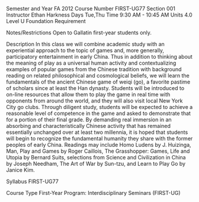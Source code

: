Semester and Year	FA 2012
Course Number	FIRST-UG77
Section	001
Instructor	Ethan Harkness
Days	Tue,Thu
Time	9:30 AM - 10:45 AM
Units	4.0
Level	U
Foundation Requirement	

Notes/Restrictions
Open to Gallatin first-year students only.

Description
In this class we will combine academic study with an experiential approach to the topic of games and, more generally, participatory entertainment in early China. Thus in addition to thinking about the meaning of play as a universal human activity and contextualizing examples of popular games from the Chinese tradition with background reading on related philosophical and cosmological beliefs, we will learn the fundamentals of the ancient Chinese game of weiqi  (go), a favorite pastime of scholars since at least the Han dynasty. Students will be introduced to on-line resources that allow them to play the game in real time with opponents from around the world, and they will also visit local New York City go clubs. Through diligent study, students will be expected to achieve a reasonable level of competence in the game and asked to demonstrate that for a portion of their final grade. By demanding real immersion in an absorbing and characteristically Chinese activity that has remained essentially unchanged over at least two millennia, it is hoped that students will begin to recognize the fundamental humanity they share with the former peoples of early China. Readings may include Homo Ludens  by J. Huizinga, Man, Play and Games  by Roger Caillois, The Grasshopper: Games, Life and Utopia  by Bernard Suits, selections from Science and Civilization in China  by Joseph Needham, The Art of War  by Sun-tzu, and Learn to Play Go  by Janice Kim.

Syllabus
FIRST-UG77

Course Type
First-Year Program: Interdisciplinary Seminars (FIRST-UG)